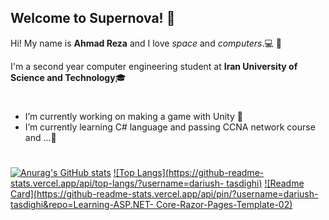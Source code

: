 ## Welcome to Supernova! 👋

Hi! My name is **Ahmad Reza** and I love *space* and *computers*.💻 🌌

I'm a second year computer engineering student at **Iran University of Science and Technology**🎓
#
- I’m currently working on making a game with Unity 🔭
- I’m currently learning C# language and passing CCNA network course and ...🌱
#

[![Anurag's GitHub stats](https://github-readme-stats.vercel.app/api?username=supernova-Z313)](https://github.com/anuraghazra/github-readme-stats)
[![Top Langs](https://github-readme-stats.vercel.app/api/top-langs/?username=dariush-
tasdighi)](https://github.com/anuraghazra/github-readme-stats)
[![Readme Card](https://github-readme-stats.vercel.app/api/pin/?username=dariush-tasdighi&repo=Learning-ASP.NET-
Core-Razor-Pages-Template-02)](https://github.com/anuraghazra/github-readme-stats)

<!--
**supernova-Z313/supernova-Z313** is a ✨ _special_ ✨ repository because its `README.md` (this file) appears on your GitHub profile.

Here are some ideas to get you started:

- 🔭 I’m currently working on ...
- 🌱 I’m currently learning ...
- 👯 I’m looking to collaborate on ...
- 🤔 I’m looking for help with ...
- 💬 Ask me about ...
- 📫 How to reach me: ...
- 😄 Pronouns: ...
- ⚡ Fun fact: ...
-->
